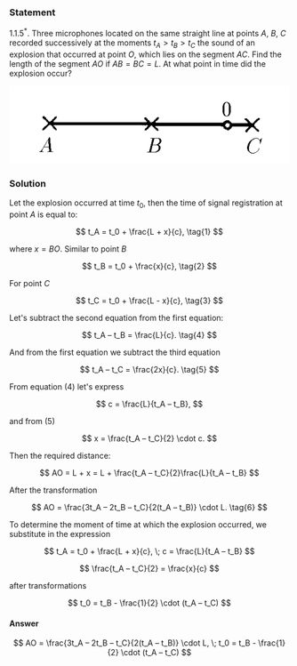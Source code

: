 ###  Statement

$1.1.5^*.$ Three microphones located on the same straight line at points $A$, $B$, $C$ recorded successively at the moments $t_A > t_B > t_C$ the sound of an explosion that occurred at point $O$, which lies on the segment $AC$. Find the length of the segment $AO$ if $AB = BC = L$. At what point in time did the explosion occur?

![ For problem 1.1.5 |582x162, 39%](../../img/1.1.5/statement.png)

### Solution

Let the explosion occurred at time $t_0$, then the time of signal registration at point $A$ is equal to:

$$
t_A = t_0 + \frac{L + x}{c}, \tag{1}
$$

where $x = BO$. Similar to point $B$

$$
t_B = t_0 + \frac{x}{c}, \tag{2}
$$

For point $C$

$$
t_C = t_0 + \frac{L - x}{c}, \tag{3}
$$

Let's subtract the second equation from the first equation:

$$
t_A – t_B = \frac{L}{c}. \tag{4}
$$

And from the first equation we subtract the third equation

$$
t_A – t_C = \frac{2x}{c}. \tag{5}
$$

From equation $(4)$ let's express

$$
c = \frac{L}{t_A – t_B},
$$

and from $(5)$

$$
x = \frac{t_A – t_C}{2} \cdot c.
$$

Then the required distance:

$$
AO = L + x = L + \frac{t_A – t_C}{2}\frac{L}{t_A – t_B}
$$

After the transformation

$$
AO = \frac{3t_A – 2t_B – t_C}{2(t_A – t_B)} \cdot L. \tag{6}
$$

To determine the moment of time at which the explosion occurred, we substitute in the expression

$$
t_A = t_0 + \frac{L + x}{c}, \; c = \frac{L}{t_A – t_B}
$$

$$
\frac{t_A – t_C}{2} = \frac{x}{c}
$$

after transformations

$$
t_0 = t_B - \frac{1}{2} \cdot (t_A – t_C)
$$

#### Answer

$$
AO = \frac{3t_A – 2t_B – t_C}{2(t_A – t_B)} \cdot L, \; t_0 = t_B - \frac{1}{2} \cdot (t_A – t_C)
$$